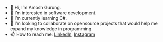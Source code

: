 - 👋 Hi, I’m Amosh Gurung.
- 👀 I’m interested in software development.
- 🌱 I’m currently learning C#.
- 💞️ I’m looking to collaborate on opensource projects that would help me expand my knowledge in programming.
- 📫 How to reach me: [LinkedIn](http://www.linkedin.com/in/amosh-gurung),  [Instagram](http://www.instagram.com/amosh_gurung)

<!---
amoshgurung/amoshgurung is a ✨ special ✨ repository because its `README.md` (this file) appears on your GitHub profile.
You can click the Preview link to take a look at your changes.
--->

